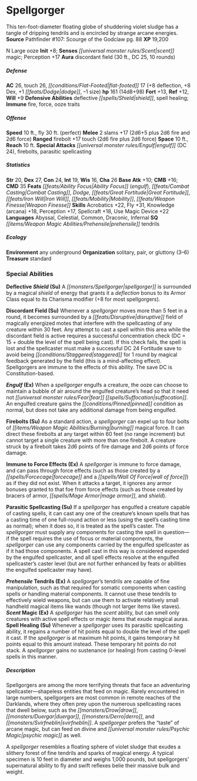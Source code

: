 ﻿---
cssclass: [monsters]
title1: Spellgorger
desc_short: This ten-foot-diameter floating globe of shuddering violet sludge has
  a tangle of dripping tendrils and is encircled by strange arcane energies.
title2: Spellgorger
CR: 12
sources:
- name: 'Pathfinder #107: Scourge of the Godclaw'
  page: 88
  link: http://paizo.com/products/btpy9n0j?Pathfinder-Adventure-Path-107-Scourge-of-the-Godclaw
XP: 19200
alignment: N
size: Large
type: ooze
initiative:
  bonus: 8
senses:
  scent magic: true
auras:
- name: discordant field
  radius: 30
  DC: 25
  duration: 10 rounds
AC:
  AC: 26
  touch: 26
  flat_footed: 17
  components:
    deflection: 8
    dex: 8
    dodge: 1
    size: -1
HP:
  HP: 161
  long: 14d8+98
saves:
  fort: 13
  ref: 12
  will: 9
defensive_abilities:
- deflective shield
- spell healing
immunities:
- fire
- force
- ooze traits
speeds:
  base: 10
  fly: 30
  fly_maneuverability: perfect
attacks:
  melee:
  - - text: 2 slams +17 (2d6+5 plus 2d6 fire and 2d6 force)
      entries:
      - - damage: 2d6+5
        - damage: 2d6
          type: fire
        - damage: 2d6
          type: force
      count: 2
      attack: slams
      bonus:
      - 17
  ranged:
  - - text: firebolt +17 touch (2d6 fire plus 2d6 force)
      entries:
      - - damage: 2d6
          type: fire
        - damage: 2d6
          type: force
      attack: firebolt
      bonus:
      - 17
      touch: true
  special:
  - engulf (DC 24)
  - firebolts
  - parasitic spellcasting
space: 10
reach: 10
ability_scores:
  STR: 20
  DEX: 27
  CON: 24
  INT: 19
  WIS: 16
  CHA: 26
BAB: 10
CMB: 16
CMD: 35
feats:
- name: Ability Focus (engulf)
- name: Combat Casting
- name: Dodge
- name: Great Fortitude
- name: Iron Will
- name: Mobility
- name: Weapon Finesse
skills:
  Acrobatics: 22
  Fly: 31
  Knowledge (arcana): 18
  Perception: 17
  Spellcraft: 18
  Use Magic Device: 22
languages:
- Abyssal
- Celestial
- Common
- Draconic
- Infernal
special_qualities:
- prehensile tendrils
ecology:
  environment: any underground
  organization: solitary, pair, or gluttony (3-6)
  treasure_type: standard
special_abilities:
  Deflective Shield (Su): A spellgorger is surrounded by a magical shield of energy
    that grants it a deflection bonus to its Armor Class equal to its Charisma modifier
    (+8 for most spellgorgers).
  Discordant Field (Su): Whenever a spellgorger moves more than 5 feet in a round,
    it becomes surrounded by a disruptive field of magically energized motes that
    interfere with the spellcasting of any creature within 30 feet. Any attempt to
    cast a spell within this area while the discordant field is active requires a
    successful concentration check (DC = 15 + double the level of the spell being
    cast). If this check fails, the spell is lost and the spellcaster must make a
    successful DC 24 Fortitude save to avoid being staggered for 1 round by magical
    feedback generated by the field (this is a mind-affecting effect). Spellgorgers
    are immune to the effects of this ability. The save DC is Constitution-based.
  Engulf (Ex): When a spellgorger engulfs a creature, the ooze can choose to maintain
    a bubble of air around the engulfed creature's head so that it need not fear suffocation.
    An engulfed creature gains the pinned condition as normal, but does not take any
    additional damage from being engulfed.
  Firebolts (Su): As a standard action, a spellgorger can expel up to four bolts of
    burning magical force. It can direct these firebolts at any target within 60 feet
    (no range increment) but cannot target a single creature with more than one firebolt.
    A creature struck by a firebolt takes 2d6 points of fire damage and 2d6 points
    of force damage.
  Immune to Force Effects (Ex): A spellgorger is immune to force damage, and can pass
    through force effects (such as those created by a forcecage and a wall of force)
    as if they did not exist. When it attacks a target, it ignores any armor bonuses
    granted to that foe from force effects (such as those created by bracers of armor,
    mage armor, and shield).
  Parasitic Spellcasting (Su): If a spellgorger has engulfed a creature capable of
    casting spells, it can cast any one of the creature's known spells that has a
    casting time of one full-round action or less (using the spell's casting time
    as normal); when it does so, it is treated as the spell's caster. The spellgorger
    must supply any components for casting the spell in question-if the spell requires
    the use of focus or material components, the spellgorger can use any components
    carried by the engulfed spellcaster as if it had those components. A spell cast
    in this way is considered expended by the engulfed spellcaster, and all spell
    effects resolve at the engulfed spellcaster's caster level (but are not further
    enhanced by feats or abilities the engulfed spellcaster may have).
  Prehensile Tendrils (Ex): A spellgorger's tendrils are capable of fine manipulation,
    such as that required for somatic components when casting spells or handling material
    components. It cannot use these tendrils to effectively wield weapons, but can
    use them to activate relatively small handheld magical items like wands (though
    not larger items like staves).
  Scent Magic (Ex): A spellgorger has the scent ability, but can smell only creatures
    with active spell effects or magic items that exude magical auras.
  Spell Healing (Su): Whenever a spellgorger uses its parasitic spellcasting ability,
    it regains a number of hit points equal to double the level of the spell it cast.
    If the spellgorger is at maximum hit points, it gains temporary hit points equal
    to this amount instead. These temporary hit points do not stack. A spellgorger
    gains no sustenance (or healing) from casting 0-level spells in this manner.
desc_long: |-
  Spellgorgers are among the more terrifying threats that face an adventuring spellcaster-shapeless entities that feed on magic. Rarely encountered in large numbers, spellgorgers are most common in remote reaches of the Darklands, where they often prey upon the numerous spellcasting races that dwell below, such as the drow, duergar, derro, and svirfneblin. A spellgorger prefers the “taste” of arcane magic, but can feed on divine and psychic magic as well.

  A spellgorger resembles a floating sphere of violet sludge that exudes a slithery forest of fine tendrils and sparks of magical energy. A typical specimen is 10 feet in diameter and weighs 1,000 pounds, but spellgorgers' supernatural ability to fly and swift reflexes belie their massive bulk and weight.

---

# Spellgorger
This ten-foot-diameter floating globe of shuddering violet sludge has a tangle of dripping tendrils and is encircled by strange arcane energies.
**Source** Pathfinder #107: Scourge of the Godclaw pg. 88
**XP** 19,200

N Large ooze
**Init** +8; **Senses** _[[universal monster rules/Scent|scent]]_ magic; Perception +17
**Aura** discordant field (30 ft., DC 25, 10 rounds)

##### Defense

**AC** 26, touch 26, _[[conditions/Flat-Footed|flat-footed]]_ 17 (+8 deflection, +8 Dex, +1 _[[feats/Dodge|dodge]]_, –1 size)
**hp** 161 (14d8+98)
**Fort** +13, **Ref** +12, **Will** +9
**Defensive Abilities** deflective _[[spells/Shield|shield]]_, spell healing; **Immune** fire, force, ooze traits

##### Offense
**Speed** 10 ft., fly 30 ft. (perfect)
**Melee** 2 slams +17 (2d6+5 plus 2d6 fire and 2d6 force)
**Ranged** firebolt +17 touch (2d6 fire plus 2d6 force)
**Space** 10 ft., **Reach** 10 ft.
**Special Attacks** _[[universal monster rules/Engulf|engulf]]_ (DC 24), firebolts, parasitic spellcasting

##### Statistics
**Str** 20, **Dex** 27, **Con** 24, **Int** 19, **Wis** 16, **Cha** 26
**Base Atk** +10; **CMB** +16; **CMD** 35
**Feats** _[[feats/Ability Focus|Ability Focus]]_ (_engulf_), _[[feats/Combat Casting|Combat Casting]]_, _Dodge_, _[[feats/Great Fortitude|Great Fortitude]]_, _[[feats/Iron Will|Iron Will]]_, _[[feats/Mobility|Mobility]]_, _[[feats/Weapon Finesse|Weapon Finesse]]_
**Skills** Acrobatics +22, Fly +31, Knowledge (arcana) +18, Perception +17, Spellcraft +18, Use Magic Device +22
**Languages** Abyssal, Celestial, Common, Draconic, Infernal
**SQ** _[[items/Weapon Magic Abilities/Prehensile|prehensile]]_ tendrils

##### Ecology

**Environment** any underground
**Organization** solitary, pair, or gluttony (3–6)
**Treasure** standard

### Special Abilities

**Deflective _Shield_ (Su)** A _[[monsters/Spellgorger|spellgorger]]_ is surrounded by a magical _shield_ of energy that grants it a _deflection_ bonus to its Armor Class equal to its Charisma modifier (+8 for most spellgorgers).

**Discordant Field (Su)** Whenever a _spellgorger_ moves more than 5 feet in a round, it becomes surrounded by a _[[feats/Disruptive|disruptive]]_ field of magically energized motes that interfere with the spellcasting of any creature within 30 feet. Any attempt to cast a spell within this area while the discordant field is active requires a successful concentration check (DC = 15 + double the level of the spell being cast). If this check fails, the spell is lost and the spellcaster must make a successful DC 24 Fortitude save to avoid being _[[conditions/Staggered|staggered]]_ for 1 round by magical feedback generated by the field (this is a mind-affecting effect). Spellgorgers are immune to the effects of this ability. The save DC is Constitution-based.

**_Engulf_ (Ex)** When a _spellgorger_ engulfs a creature, the ooze can choose to maintain a bubble of air around the engulfed creature’s head so that it need not _[[universal monster rules/Fear|fear]]_ _[[spells/Suffocation|suffocation]]_. An engulfed creature gains the _[[conditions/Pinned|pinned]]_ condition as normal, but does not take any additional damage from being engulfed.

**Firebolts (Su)** As a standard action, a _spellgorger_ can expel up to four bolts of _[[items/Weapon Magic Abilities/Burning|burning]]_ magical force. It can direct these firebolts at any target within 60 feet (no range increment) but cannot target a single creature with more than one firebolt. A creature struck by a firebolt takes 2d6 points of fire damage and 2d6 points of force damage.

**Immune to Force Effects (Ex)** A _spellgorger_ is immune to force damage, and can pass through force effects (such as those created by a _[[spells/Forcecage|forcecage]]_ and a _[[spells/Wall Of Force|wall of force]]_) as if they did not exist. When it attacks a target, it ignores any armor bonuses granted to that foe from force effects (such as those created by bracers of armor, _[[spells/Mage Armor|mage armor]]_, and _shield_).

**Parasitic Spellcasting (Su)** If a _spellgorger_ has engulfed a creature capable of casting spells, it can cast any one of the creature’s known spells that has a casting time of one full-round action or less (using the spell’s casting time as normal); when it does so, it is treated as the spell’s caster. The _spellgorger_ must supply any components for casting the spell in question—if the spell requires the use of focus or material components, the _spellgorger_ can use any components carried by the engulfed spellcaster as if it had those components. A spell cast in this way is considered expended by the engulfed spellcaster, and all spell effects resolve at the engulfed spellcaster’s caster level (but are not further enhanced by feats or abilities the engulfed spellcaster may have).

**_Prehensile_ Tendrils (Ex)** A _spellgorger_’s tendrils are capable of fine manipulation, such as that required for somatic components when casting spells or handling material components. It cannot use these tendrils to effectively wield weapons, but can use them to activate relatively small handheld magical items like wands (though not larger items like staves).
**_Scent_ Magic (Ex)** A _spellgorger_ has the _scent_ ability, but can smell only creatures with active spell effects or magic items that exude magical auras.
**Spell Healing (Su)** Whenever a _spellgorger_ uses its parasitic spellcasting ability, it regains a number of hit points equal to double the level of the spell it cast. If the _spellgorger_ is at maximum hit points, it gains temporary hit points equal to this amount instead. These temporary hit points do not stack. A _spellgorger_ gains no sustenance (or healing) from casting 0-level spells in this manner.

##### Description

Spellgorgers are among the more terrifying threats that face an adventuring spellcaster—shapeless entities that feed on magic. Rarely encountered in large numbers, spellgorgers are most common in remote reaches of the Darklands, where they often prey upon the numerous spellcasting races that dwell below, such as the _[[monsters/Drow|drow]]_, _[[monsters/Duergar|duergar]]_, _[[monsters/Derro|derro]]_, and _[[monsters/Svirfneblin|svirfneblin]]_. A _spellgorger_ prefers the “taste” of arcane magic, but can feed on divine and _[[universal monster rules/Psychic Magic|psychic magic]]_ as well.

A _spellgorger_ resembles a floating sphere of violet sludge that exudes a slithery forest of fine tendrils and sparks of magical energy. A typical specimen is 10 feet in diameter and weighs 1,000 pounds, but spellgorgers’ supernatural ability to fly and swift reflexes belie their massive bulk and weight.